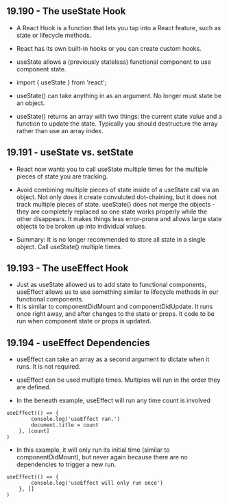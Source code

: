 ## 19.190 - The useState Hook
- A React Hook is a function that lets you tap into a React feature, such as state or lifecycle methods.

- React has its own built-in hooks or you can create custom hooks.

- useState allows a (previously stateless) functional component to use component state.

- import { useState } from 'react';

- useState() can take anything in as an argument. No longer must state be an object.

- useState() returns an array with two things: the current state value and a function to update the state. Typically you should destructure the array rather than use an array index.

## 19.191 - useState vs. setState
- React now wants you to call useState multiple times for the multiple pieces of state you are tracking.

- Avoid combining multiple pieces of state inside of a useState call via an object. Not only does it create convuluted dot-chaining, but it does not track multiple pieces of state. useState() does not merge the objects - they are completely replaced so one state works properly while the other disappears. It makes things less error-prone and allows large state objects to be broken up into individual values.

- Summary: It is no longer recommended to store all state in a single object. Call useState() multiple times.

## 19.193 - The useEffect Hook
- Just as useState allowed us to add state to functional components, useEffect allows us to use something similar to lifecycle methods in our functional components. 
- It is similar to componentDidMount and componentDidUpdate. It runs once right away, and after changes to the state or props. It code to be run when component state or props is updated.

## 19.194 - useEffect Dependencies
- useEffect can take an array as a second argument to dictate when it runs. It is not required.

- useEffect can be used multiple times. Multiples will run in the order they are defined.

- In the beneath example, useEffect will run any time count is involved

```
useEffect(() => {
        console.log('useEffect ran.')
        document.title = count
    }, [count]
)
```

- In this example, it will only run its initial time (similar to componentDidMount), but never again because there are no dependencies to trigger a new run.

```
useEffect(() => {
        console.log('useEffect will only run once')
    }, []
)
```